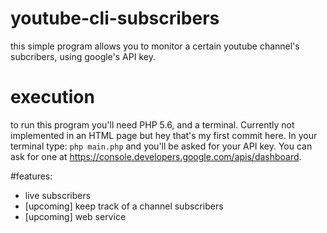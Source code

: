 # youtube-cli-subscribers
this simple program allows you to monitor a certain youtube channel's subcribers, using google's API key. 

# execution
to run this program you'll need PHP 5.6, and a terminal. Currently not implemented in an HTML page but hey that's my first commit here. In your terminal type:
``php main.php``
and you'll be asked for your API key. You can ask for one at https://console.developers.google.com/apis/dashboard.

#features:
- live subscribers
- [upcoming] keep track of a channel subscribers
- [upcoming] web service
